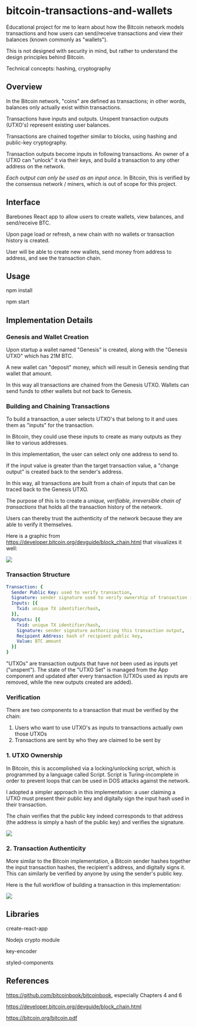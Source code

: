 # bitcoin-transactions-and-wallets

[](./public/btc-txs-wlts-demo.mp4)

Educational project for me to learn about how the Bitcoin network models transactions and how users can send/receive transactions and view their balances (known commonly as "wallets").

This is not designed with security in mind, but rather to understand the design principles behind Bitcoin.

Technical concepts: hashing, cryptography

## Overview

In the Bitcoin network, "coins" are defined as transactions; in other words, balances only actually exist within transactions.

Transactions have inputs and outputs. Unspent transaction outputs (UTXO's) represent existing user balances.

Transactions are chained together similar to blocks, using hashing and public-key cryptography.

Transaction outputs become inputs in following transactions. An owner of a UTXO can "unlock" it via their keys, and build a transaction to any other address on the network.

<i>Each output can only be used as an input once.</i> In Bitcoin, this is verified by the consensus network / miners, which is out of scope for this project.

## Interface

Barebones React app to allow users to create wallets, view balances, and send/receive BTC.

Upon page load or refresh, a new chain with no wallets or transaction history is created.

User will be able to create new wallets, send money from address to address, and see the transaction chain.

## Usage
npm install

npm start

## Implementation Details

### Genesis and Wallet Creation

Upon startup a wallet named "Genesis" is created, along with the "Genesis UTXO" which has 21M BTC.

A new wallet can "deposit" money, which will result in Genesis sending that wallet that amount.

In this way all transactions are chained from the Genesis UTXO.
Wallets can send funds to other wallets but not back to Genesis.

### Building and Chaining Transactions

To build a transaction, a user selects UTXO's that belong to it and uses them as "inputs" for the transaction.

In Bitcoin, they could use these inputs to create as many outputs as they like to various addresses.

In this implementation, the user can select only one address to send to.

If the input value is greater than the target transaction value, a "change output" is created back to the sender's address.

In this way, all transactions are built from a chain of inputs that can be traced back to the Genesis UTXO.

The purpose of this is to create a <i>unique, verifiable, irreversible chain of transactions</i> that holds all the transaction history of the network.

Users can thereby trust the authenticity of the network because they are able to verify it themselves.

Here is a graphic from https://developer.bitcoin.org/devguide/block_chain.html that visualizes it well:

<img src='./public/transaction-propagation.svg'>

### Transaction Structure

```yaml
Transaction: {
  Sender Public Key: used to verify transaction,
  Signature: sender signature used to verify ownership of transaction inputs,
  Inputs: [{
    Txid: unique TX identifier/hash,
  }],
  Outputs: [{
    Txid: unique TX identifier/hash,
    Signature: sender signature authorizing this transaction output,
    Recipient Address: hash of recipient public key,
    Value: BTC amount
  }]
}
```

"UTXOs" are transaction outputs that have not been used as inputs yet ("unspent"). The state of the "UTXO Set" is managed from the App component and updated after every transaction (UTXOs used as inputs are removed, while the new outputs created are added).

### Verification

There are two components to a transaction that must be verified by the chain:
1. Users who want to use UTXO's as inputs to transactions actually own those UTXOs
2. Transactions are sent by who they are claimed to be sent by

### 1. UTXO Ownership
In Bitcoin, this is accomplished via a locking/unlocking script, which is programmed by a language called Script. Script is Turing-incomplete in order to prevent loops that can be used in DOS attacks against the network.

I adopted a simpler approach in this implementation: a user claiming a UTXO must present their public key and digitally sign the input hash used in their transaction.

The chain verifies that the public key indeed corresponds to that address (the address is simply a hash of the public key) and verifies the signature.

<img src='./public/utxo-ownership.png'>

### 2. Transaction Authenticity

More similar to the Bitcoin implementation, a Bitcoin sender hashes together the input transaction hashes, the recipient's address, and digitally signs it. This can similarly be verified by anyone by using the sender's public key.

Here is the full workflow of building a transaction in this implementation:

<img src='./public/transaction-flow.png'>

## Libraries
create-react-app

Nodejs crypto module

key-encoder

styled-components

## References
https://github.com/bitcoinbook/bitcoinbook, especially Chapters 4 and 6

https://developer.bitcoin.org/devguide/block_chain.html

https://bitcoin.org/bitcoin.pdf